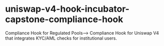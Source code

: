 # uniswap-v4-hook-incubator-capstone-compliance-hook
Compliance Hook for Regulated Pools--> Compliance Hook for Uniswap V4 that integrates KYC/AML checks for institutional users. 
